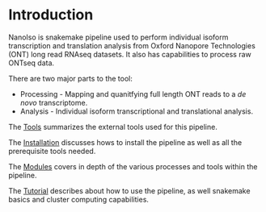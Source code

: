 # Introduction

NanoIso is snakemake pipeline used to perform individual isoform transcription and translation analysis from Oxford Nanopore Technologies (ONT) long read RNAseq datasets. It also has capabilities to process raw ONTseq data.

There are two major parts to the tool:

* Processing - Mapping and quanitfying full length ONT reads to a *de novo* transcriptome.
* Analysis - Individual isoform transcriptional and translational analysis.

The [Tools](tools.md) summarizes the external tools used for this pipeline.

The [Installation](prerequisite.md) discusses hows to install the pipeline as well as all the prerequisite tools needed.

The [Modules](overview.md) covers in depth of the various processes and tools within the pipeline.

The [Tutorial](general.md) describes about how to use the pipeline, as well snakemake basics and cluster computing capabilities.
